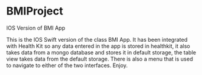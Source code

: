 # BMIProject
IOS Version of BMI App

This is the IOS Swift version of the class BMI App. It has been integrated with Health Kit so any data entered in the app is stored in healthkit, it also takes data from a mongo database and stores it in default storage, the table view takes data from the default storage. There is also a menu that is used to navigate to either of the two interfaces.
Enjoy.
